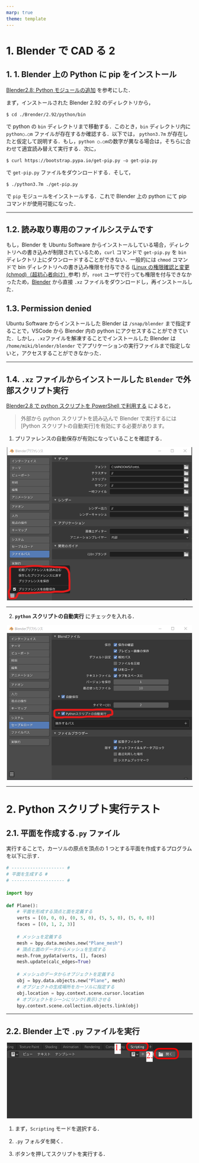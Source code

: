 ```yaml
---
marp: true
theme: template
---
```


# 1. Blender で CAD る 2

## 1. 1. Blender 上の Python に pip をインストール

[Blender2.8: Python モジュールの追加](https://demura.net/misc/18383.html) を参考にした．

まず，インストールされた Blender 2.92 のディレクトリから，

```
$ cd ./Brender/2.92/python/bin
```

で python の `bin` ディレクトリまで移動する．このとき，`bin` ディレクトリ内に `python○.○m` ファイルが存在するか確認する．以下では， `python3.7m` が存在したと仮定して説明する．もし，`python ○.○m`の数字が異なる場合は，そちらに合わせて適宜読み替えて実行する．次に，

```
$ curl https://bootstrap.pypa.io/get-pip.py -o get-pip.py
```

で `get-pip.py` ファイルをダウンロードする．そして，

```
$ ./python3.7m ./get-pip.py
```

で `pip` モジュールをインストールする．これで Blender 上の python にて pip コマンドが使用可能になった．

---

## 1.2. 読み取り専用のファイルシステムです

もし，Blender を Ubuntu Software からインストールしている場合，ディレクトリへの書き込みが制限されているため，`curl` コマンドで `get-pip.py` を `bin` ディレクトリ上にダウンロードすることができない．一般的には `chmod` コマンドで bin ディレクトリへの書き込み権限を付与できる ([Linux の権限確認と変更(chmod)（超初心者向け）](https://qiita.com/shisama/items/5f4c4fa768642aad9e06)参考) が，`root` ユーザで行っても権限を付与できなかったため，[Blender](https://www.blender.org/download/) から直接 `.xz` ファイルをダウンロードし，再インストールした．

## 1.3. Permission denied

Ubuntu Software からインストールした Blender は `/snap/blender` まで指定することで，VSCode から Blender 内の python にアクセスすることができていた．しかし，`.xz`ファイルを解凍することでインストールした Blender は `/home/miki/blender/blender` でアプリケーションの実行ファイルまで指定しないと，アクセスすることができなかった．

---

## 1.4. `.xz` ファイルからインストールした `Blender` で外部スクリプト実行

[Blender2.8 で python スクリプトを PowerShell で利用する](https://bluebirdofoz.hatenablog.com/entry/2019/09/03/090414) によると，

> 外部から python スクリプトを読み込んで Blender で実行するには[Python スクリプトの自動実行]を有効にする必要があります。

1. プリファレンスの自動保存が有効になっていることを確認する．

<div align="center">
<img src="https://raw.githubusercontent.com/rurusasu/Diary/master/%E7%94%BB%E5%83%8F/2021_0531/%E8%87%AA%E5%8B%95%E4%BF%9D%E5%AD%98.png" width=500>
</div>

---

2. **`python` スクリプトの自動実行** にチェックを入れる．

<div align="center">
<img src="https://raw.githubusercontent.com/rurusasu/Diary/master/%E7%94%BB%E5%83%8F/2021_0531/python%E3%82%B9%E3%82%AF%E3%83%AA%E3%83%97%E3%83%88%E3%81%AE%E8%87%AA%E5%8B%95%E5%AE%9F%E8%A1%8C.png" width=500>
</div>

---

# 2. Python スクリプト実行テスト

## 2.1. 平面を作成する`.py` ファイル

実行することで，カーソルの原点を頂点の 1 つとする平面を作成するプログラムを以下に示す．

```python
# -------------------- #
# 平面を生成する #
# -------------------- #

import bpy

def Plane():
    # 平面を形成する頂点と面を定義する
    verts = [(0, 0, 0), (0, 5, 0), (5, 5, 0), (5, 0, 0)]
    faces = [(0, 1, 2, 3)]

    # メッシュを定義する
    mesh = bpy.data.meshes.new("Plane_mesh")
    # 頂点と面のデータからメッシュを生成する
    mesh.from_pydata(verts, [], faces)
    mesh.update(calc_edges=True)

    # メッシュのデータからオブジェクトを定義する
    obj = bpy.data.objects.new("Plane", mesh)
    # オブジェクトの生成場所をカーソルに指定する
    obj.location = bpy.context.scene.cursor.location
    # オブジェクトをシーンにリンク(表示)させる
    bpy.context.scene.collection.objects.link(obj)
```

---

## 2.2. Blender 上で `.py` ファイルを実行

<div align="center">
<img src="https://raw.githubusercontent.com/rurusasu/Diary/master/%E7%94%BB%E5%83%8F/2021_0531/%E3%82%B9%E3%82%AF%E3%83%AA%E3%83%97%E3%83%88%E5%AE%9F%E8%A1%8C%E7%94%BB%E9%9D%A2.png" width=500>
</div>

1. まず，`Scripting` モードを選択する．
1. `.py` フォルダを開く．

1. ボタンを押してスクリプトを実行する．
